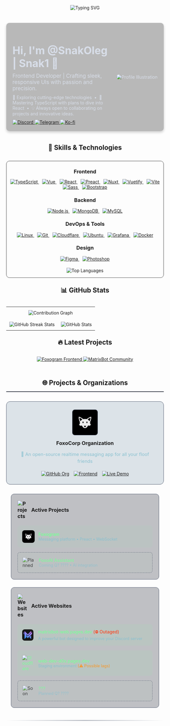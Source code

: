 <!-- Animated Welcome Banner -->
<p align="center">
  <img src="https://readme-typing-svg.demolab.com?font=Jersey+20&size=50&duration=3000&pause=5000&color=F74936&center=true&vCenter=true&random=true&width=435&separator=%3C&lines=Welcome+to+my+profile%3CNice+to+meet+you" alt="Typing SVG" />
</p>

<div style="max-width: 900px; margin: 40px auto; background:rgba(24, 24, 24, 0.30); color: #D8DEE9; border-radius: 10px; padding: 20px; box-shadow: 0 4px 8px rgba(0,0,0,0.2); display: flex; align-items: center;">

  <div style="flex: 1; padding-right: 20px; text-align: left;">
    <h1 style="font-size:2.4em; margin-bottom: 10px;">Hi, I'm <strong>@SnakOleg | Snak1</strong> 👋</h1>
    <p style="font-size:1.2em; margin: 10px 0;">
      Frontend Developer | Crafting sleek, responsive UIs with passion and precision.
    </p>
    <p style="font-size:1em; margin: 10px 0;">
      👀 Exploring cutting-edge technologies &nbsp;&bull;&nbsp; 🌱 Mastering TypeScript with plans to dive into React &nbsp;&bull;&nbsp; 💡 Always open to collaborating on projects and innovative ideas.
    </p>

<!-- Socials Buttons -->
<div>
  <a href="https://discord.com/users/Snak1" target="_blank">
    <img src="https://img.shields.io/badge/Discord-Snak1-7289DA?style=for-the-badge&logo=discord&logoColor=white" alt="Discord">
  </a>
  <a href="https://t.me/The_Nikeri" target="_blank">
    <img src="https://img.shields.io/badge/Telegram-@The__Nikeri-26A5E4?style=for-the-badge&logo=telegram&logoColor=white" alt="Telegram">
  </a>
  <a href="https://ko-fi.com/snakoleg" target="_blank">
    <img src="https://img.shields.io/badge/Buy me a coffee-FF5CA1?style=for-the-badge&logo=ko-fi&logoColor=white" alt="Ko-fi">
  </a>
</div>

  </div>
  <div style="flex-shrink: 0;">
    <img src="https://raw.githubusercontent.com/MicaelliMedeiros/micaellimedeiros/master/image/computer-illustration.png" alt="Profile Illustration" style="border-radius: 10px; max-width: 100%; width: 400px;">
  </div>
</div>
<!-- Skills Section -->
<h2 align="center">🚀 Skills & Technologies</h2>
<div align="center" style="margin-top: 30px; border: 1px solid #444;border-radius: 10px; max-width: 800px; margin-left: auto; margin-right: auto;">
  <!-- Frontend Skills -->
  <h3 style="margin-bottom: 10px;">Frontend</h3>
  <p>
    <!-- TypeScript -->
    <a href="https://www.typescriptlang.org/" target="_blank" style="margin: 0 5px;">
      <img src="https://go-skill-icons.vercel.app/api/icons?i=ts&theme=dark" alt="TypeScript">
    </a>
    <!-- Vue -->
    <a href="https://vuejs.org/" target="_blank" style="margin: 0 5px;">
      <img src="https://go-skill-icons.vercel.app/api/icons?i=vue&theme=dark" alt="Vue">
    </a>
    <!-- React -->
    <a href="https://reactjs.org/" target="_blank" style="margin: 0 5px;">
      <img src="https://go-skill-icons.vercel.app/api/icons?i=react&theme=dark" alt="React">
    </a>
    <!-- Preact -->
    <a href="https://preactjs.com/" target="_blank" style="margin: 0 5px;">
      <img src="https://go-skill-icons.vercel.app/api/icons?i=preact&theme=dark" alt="Preact">
    </a>
    <!-- Nuxt -->
    <a href="https://nuxtjs.org/" target="_blank" style="margin: 0 5px;">
      <img src="https://go-skill-icons.vercel.app/api/icons?i=nuxt&theme=dark" alt="Nuxt">
    </a>
    <!-- Vuetify -->
    <a href="https://vuetifyjs.com/" target="_blank" style="margin: 0 5px;">
      <img src="https://go-skill-icons.vercel.app/api/icons?i=vuetify&theme=dark" alt="Vuetify">
    </a>
    <!-- Vite -->
    <a href="https://vitejs.dev/" target="_blank" style="margin: 0 5px;">
      <img src="https://go-skill-icons.vercel.app/api/icons?i=vite&theme=dark" alt="Vite">
    </a>
    <!-- Sass -->
    <a href="https://sass-lang.com/" target="_blank" style="margin: 0 5px;">
      <img src="https://go-skill-icons.vercel.app/api/icons?i=sass&theme=dark" alt="Sass">
    </a>
    <!-- Bootstrap -->
    <a href="https://getbootstrap.com/" target="_blank" style="margin: 0 5px;">
      <img src="https://go-skill-icons.vercel.app/api/icons?i=bootstrap&theme=dark" alt="Bootstrap">
    </a>
  </p>
  <!-- Backend Skills -->
  <h3 >Backend</h3>
  <p>
    <!-- Node.js -->
    <a href="https://nodejs.org/" target="_blank" style="margin: 0 5px;">
      <img src="https://go-skill-icons.vercel.app/api/icons?i=nodejs&theme=dark" alt="Node.js">
    </a>
    <!-- MongoDB -->
    <a href="https://www.mongodb.com/" target="_blank" style="margin: 0 5px;">
      <img src="https://go-skill-icons.vercel.app/api/icons?i=mongodb&theme=dark" alt="MongoDB">
    </a>
    <!-- MySQL -->
    <a href="https://www.mysql.com/" target="_blank" style="margin: 0 5px;">
      <img src="https://go-skill-icons.vercel.app/api/icons?i=mysql&theme=dark" alt="MySQL">
    </a>
  </p>
  <!-- DevOps & Tools -->
  <h3 >DevOps & Tools</h3>
  <p>
    <!-- Linux -->
    <a href="https://www.linux.org/" target="_blank" style="margin: 0 5px;">
      <img src="https://go-skill-icons.vercel.app/api/icons?i=linux&theme=dark" alt="Linux">
    </a>
    <!-- Git -->
    <a href="https://git-scm.com/" target="_blank" style="margin: 0 5px;">
      <img src="https://go-skill-icons.vercel.app/api/icons?i=git&theme=dark" alt="Git">
    </a>
    <!-- Cloudflare -->
    <a href="https://www.cloudflare.com/" target="_blank" style="margin: 0 5px;">
      <img src="https://go-skill-icons.vercel.app/api/icons?i=cloudflare&theme=dark" alt="Cloudflare">
    </a>
    <!-- Ubuntu -->
    <a href="https://ubuntu.com/" target="_blank" style="margin: 0 5px;">
      <img src="https://go-skill-icons.vercel.app/api/icons?i=ubuntu&theme=dark" alt="Ubuntu">
    </a>
    <!-- Grafana -->
    <a href="https://grafana.com/" target="_blank" style="margin: 0 5px;">
      <img src="https://go-skill-icons.vercel.app/api/icons?i=grafana&theme=dark" alt="Grafana">
    </a>
    <!-- Docker -->
    <a href="https://www.docker.com/" target="_blank" style="margin: 0 5px;">
      <img src="https://go-skill-icons.vercel.app/api/icons?i=docker&theme=dark" alt="Docker">
    </a>
  </p>
  <!-- Design -->
  <h3 >Design</h3>
  <p>
    <!-- Figma -->
    <a href="https://www.figma.com/" target="_blank" style="margin: 0 5px;">
      <img src="https://go-skill-icons.vercel.app/api/icons?i=figma&theme=dark" alt="Figma">
    </a>
    <a href="https://www.adobe.com/products/photoshop.html" target="_blank" style="margin: 0 5px;">
      <img src="https://go-skill-icons.vercel.app/api/icons?i=photoshop&theme=dark" alt="Photoshop">
    </a> 
  </p>
  
  <!-- Top Languages Stats -->
  <p style="margin-top: 20px;">
    <img src="https://github-readme-stats-peach-beta.vercel.app/api/top-langs/?username=SnakOleg&layout=compact&card_width=700&theme=dracula&count_private=true&include_all_commits=true&border_color=595959&orgs=foxocorp&include_orgs=true" alt="Top Languages">
  </p>
</div>

<!-- GitHub Stats Section -->
<h2 align="center" style="margin-top: 25px; padding-bottom: 15px">📊 GitHub Stats</h2>
<table align="center" style="border-collapse: collapse;">
  <tr>
    <td colspan="2" align="center" style="padding: 10px;">
      <img src="https://github-readme-activity-graph.vercel.app/graph?username=SnakOleg&theme=github-compact&height=450&area=true&border_color=595959" alt="Contribution Graph">
    </td>
  </tr>
  <tr>
    <td align="center" style="padding: 10px;">
      <img src="https://github-readme-streak-stats-phi-dusky.vercel.app/?user=SnakOleg&include_orgs=true&include_all_commits=true&show_icons=true&theme=dracula&&border=595959" alt="GitHub Streak Stats">
    </td>
    <td align="center" style="padding: 10px;">
      <img src="https://github-readme-stats-peach-beta.vercel.app/api?username=SnakOleg&show_icons=true&theme=dracula&count_private=true&include_all_commits=true&border_color=595959" alt="GitHub Stats">
    </td>
  </tr>
</table>

<!-- Latest Projects Section -->
<h2 align="center" style="margin-top: 25px; padding-bottom: 15px">🔥 Latest Projects</h2>
<div align="center">
  <!-- Репозиторий из организации -->
  <a href="https://github.com/foxocorp/foxogram-frontend">
    <img src="https://github-readme-stats-peach-beta.vercel.app/api/pin/?username=foxoCorp&repo=foxogram-frontend&theme=dracula&border_color=595959" alt="Foxogram Frontend">
  </a>
  <!-- Ваш личный репозиторий -->
  <a href="https://github.com/SnakOleg/MatrixBot">
    <img src="https://github-readme-stats-peach-beta.vercel.app/api/pin/?username=foxoCorp&repo=Foxomoji&theme=dracula&border_color=595959" alt="MatrixBot Community">
  </a>
</div>

<!-- Projects & Organizations Section -->
<h2 align="center" style="padding: 25px 0 15px; border-bottom: 2px solid #2E3440; position: relative;">
  🌐 Projects & Organizations
</h2>

<!-- FoxoCorp Card -->
<div align="center" style="margin: 30px 0; background: rgba(39, 79, 114, 0.15); padding: 25px; border-radius: 12px; border: 1px solid #4C566A; position: relative;">
  <div style="display: flex; justify-content: center; margin-bottom: 15px;">
    <img src="./assets/foxogram.png" style="border-radius: 8px; width: 80px; height: 80px; object-fit: cover; border: 1px solid #4C566A;" alt="Foxogram Logo">
  </div>
  <h3 style="margin: 0 0 15px 0; display: flex; align-items: center; justify-content: center; gap: 10px;">
    FoxoCorp Organization
  </h3>
  <p style="margin: 0; font-size: 1.05em; color: #88C0D0; max-width: 600px; line-height: 1.5;">
    🚀 An open-source realtime messaging app for all your floof friends
  </p>
  <div style="margin-top: 20px; display: flex; gap: 15px; justify-content: center; flex-wrap: wrap;">
    <a href="https://github.com/foxocorp" target="_blank">
      <img src="https://img.shields.io/badge/Organization-4a89ff?style=for-the-badge&logo=github&logoColor=white" alt="GitHub Org">
    </a>
    <a href="https://github.com/foxocorp/foxogram-frontend" target="_blank">
      <img src="https://img.shields.io/badge/Frontend-000000?logo=react&style=for-the-badge" alt="Frontend">
    </a>
    <a href="https://app.foxogram.su" target="_blank">
      <img src="https://img.shields.io/badge/Production_Demo-007BFF?style=for-the-badge&logo=vercel&logoColor=white" alt="Live Demo">
    </a>
  </div>
</div>
<!-- Projects Grid -->
<div style="display: grid; grid-template-columns: repeat(auto-fit, minmax(320px, 1fr)); gap: 25px; padding: 0 15px; margin-top: 30px;">
  <!-- Projects Card -->
  <div style="background: rgba(46, 52, 64, 0.3); padding: 20px; border-radius: 10px; border: 1px solid #4C566A;">
    <h3 style="margin: 0 0 20px 0; display: flex; align-items: center; gap: 12px;">
      <img src="https://img.icons8.com/fluency/48/000000/rocket.png" width="32" alt="Projects">
      Active Projects
    </h3>
    <div style="display: flex; flex-direction: column; gap: 15px;">
      <!-- Foxogram -->
      <a href="https://github.com/foxocorp/foxogram-frontend" 
         style="display: block; padding: 15px; 
                background: rgba(121, 255, 151, 0.05); 
                border-radius: 8px; 
                transition: transform 0.2s ease;
                text-decoration: none; color: inherit;">
        <div style="display: flex; align-items: center; gap: 12px;">
          <img src="./assets/foxogram.png" width="40" style="border-radius: 8px;" alt="Foxogram">
          <div>
            <div style="font-weight: 600; color: #79ff97;">Foxogram</div>
            <div style="font-size: 0.9em; color: #88C0D0;">Messaging platform • Preact • WebSocket</div>
          </div>
        </div>
      </a>
      <!-- Planned Project -->
      <div style="padding: 15px; background: rgba(121, 255, 151, 0.03); 
                border-radius: 8px; opacity: 0.8;
                border: 1px dashed #4C566A;">
        <div style="display: flex; align-items: center; gap: 12px;">
          <img src="https://img.icons8.com/?size=100&id=Imv4VIewVo4o&format=png&color=4a89ff" width="40" alt="Planned">
          <div>
            <div style="font-weight: 600; color: #79ff97;">FoxoAI Assistant</div>
            <div style="font-size: 0.9em; color: #88C0D0;">Coming Q? ???? • AI integration</div>
          </div>
        </div>
      </div>
    </div>
  </div>
  <!-- Websites Card -->
  <div style="background: rgba(46, 52, 64, 0.3); padding: 20px; border-radius: 10px; border: 1px solid #4C566A;">
    <h3 style="margin: 0 0 20px 0; display: flex; align-items: center; gap: 12px;">
      <img src="https://img.icons8.com/fluency/48/000000/domain.png" width="32" alt="Websites">
      Active Websites
    </h3>
    <div style="display: flex; flex-direction: column; gap: 15px;">
      <!-- Main Website -->
      <a href="https://matrixbot-web.pages.dev" 
         style="display: flex; align-items: center; gap: 15px;
                padding: 15px; border-radius: 8px;
                background: rgba(121, 255, 151, 0.07);
                transition: transform 0.2s ease;
                text-decoration: none; color: #79ff97;">
        <img src="./assets/matrixbot.png" style="border-radius: 8px" width="36" alt="Globe">
        <div>
          <div style="font-weight: 500;">matrixbot-web.pages.dev <span style="color: #fa4521">(⛔ Outaged)</span></div>
          <div style="font-size: 0.9em; color: #88C0D0;">A powerful bot designed to improve your Discord server</div>
        </div>
      </a>
      <!-- Dev Instance -->
      <a href="https://web-dev-d0v.pages.dev" 
         style="display: flex; align-items: center; gap: 15px;
                padding: 15px; border-radius: 8px;
                background: rgba(121, 255, 151, 0.07);
                transition: transform 0.2s ease;
                text-decoration: none; color: #79ff97;">
        <img src="https://img.icons8.com/color/48/000000/cloudflare.png" width="36" alt="Cloudflare">
        <div>
          <div style="font-weight: 500;">web-dev-d0v.pages.dev</div>
          <div style="font-size: 0.9em; color: #88C0D0;">Staging environment <span style="color: #fa9521">(⚠️ Possible lags)</span></div>
        </div>
      </a>
      <!-- Future Project -->
      <div style="display: flex; align-items: center; gap: 15px;
                padding: 15px; border-radius: 8px;
                background: rgba(121, 255, 151, 0.03);
                border: 1px dashed #4C566A;
                opacity: 0.8;">
        <img src="https://img.icons8.com/color/48/000000/coming-soon.png" width="36" alt="Soon">
        <div>
          <div style="font-weight: 500; color: #79ff97;">???</div>
          <div style="font-size: 0.9em; color: #88C0D0;">Planned Q? ????</div>
        </div>
      </div>
    </div>
  </div>
</div>

<!-- Divider -->
<hr style="border: 0; height: 1px; background: linear-gradient(90deg, transparent 0%, #4C566A 50%, transparent 100%); margin: 40px 0;">